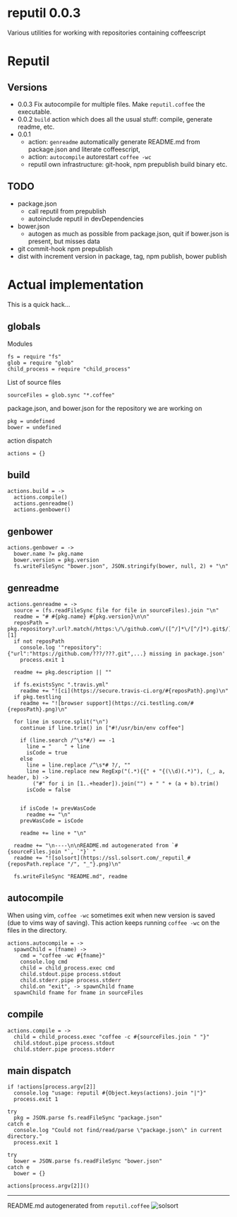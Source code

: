 # reputil 0.0.3

Various utilities for working with repositories containing coffeescript
# Reputil

## Versions

- 0.0.3 Fix autocompile for multiple files. Make `reputil.coffee` the executable.
- 0.0.2 `build` action which does all the usual stuff: compile, generate readme, etc.
- 0.0.1 
  - action: `genreadme` automatically generate README.md from package.json and literate coffeescript, 
  - action: `autocompile` autorestart `coffee -wc`
  - reputil own infrastructure: git-hook, npm prepublish build binary etc.

## TODO

- package.json
  - call reputil from prepublish
  - autoinclude reputil in devDependencies
- bower.json
  - autogen as much as possible from package.json, quit if bower.json is present, but misses data
- git commit-hook npm prepublish
- dist with increment version in package, tag, npm publish, bower publish 

# Actual implementation

This is a quick hack...

    

## globals

Modules

    fs = require "fs"
    glob = require "glob"
    child_process = require "child_process"
    

List of source files

    sourceFiles = glob.sync "*.coffee"
    

package.json, and bower.json for the repository we are working on

    pkg = undefined
    bower = undefined
    

action dispatch

    actions = {}
    

## build

    
    actions.build = ->
      actions.compile()
      actions.genreadme()
      actions.genbower()
    

## genbower

    actions.genbower = ->
      bower.name ?= pkg.name
      bower.version = pkg.version
      fs.writeFileSync "bower.json", JSON.stringify(bower, null, 2) + "\n"
    

## genreadme

    actions.genreadme = ->
      source = (fs.readFileSync file for file in sourceFiles).join "\n"
      readme = "# #{pkg.name} #{pkg.version}\n\n"
      reposPath = pkg.repository?.url?.match(/https:\/\/github.com\/([^/]*\/[^/]*).git$/)?[1]
      if not reposPath
        console.log '"repository":{"url":"https://github.com/???/???.git",...} missing in package.json'
        process.exit 1
    
      readme += pkg.description || ""
    
      if fs.existsSync ".travis.yml"
        readme += "![ci](https://secure.travis-ci.org/#{reposPath}.png)\n"
      if pkg.testling
        readme += "![browser support](https://ci.testling.com/#{reposPath}.png)\n"
    
      for line in source.split("\n")
        continue if line.trim() in ["#!/usr/bin/env coffee"]
    
        if (line.search /^\s*#/) == -1
          line = "    " + line
          isCode = true
        else
          line = line.replace /^\s*# ?/, ""
          line = line.replace new RegExp("(.*){{" + "{(\\d)(.*)"), (_, a, header, b) ->
            ("#" for i in [1..+header]).join("") + " " + (a + b).trim()
          isCode = false
    
    
        if isCode != prevWasCode
          readme += "\n"
        prevWasCode = isCode
    
        readme += line + "\n"
    
      readme += "\n----\n\nREADME.md autogenerated from `#{sourceFiles.join "`, `"}` "
      readme += "![solsort](https://ssl.solsort.com/_reputil_#{reposPath.replace "/", "_"}.png)\n"
    
      fs.writeFileSync "README.md", readme
    

## autocompile

When using vim, `coffee -wc` sometimes exit when new version is saved (due to vims way of saving). This action keeps running `coffee -wc` on the files in the directory.


    actions.autocompile = ->
      spawnChild = (fname) ->
        cmd = "coffee -wc #{fname}"
        console.log cmd
        child = child_process.exec cmd
        child.stdout.pipe process.stdout
        child.stderr.pipe process.stderr
        child.on "exit", -> spawnChild fname
      spawnChild fname for fname in sourceFiles
    
    

## compile


    actions.compile = ->
      child = child_process.exec "coffee -c #{sourceFiles.join " "}"
      child.stdout.pipe process.stdout
      child.stderr.pipe process.stderr
    
    

## main dispatch

    if !actions[process.argv[2]]
      console.log "usage: reputil #{Object.keys(actions).join "|"}"
      process.exit 1
    
    try
      pkg = JSON.parse fs.readFileSync "package.json"
    catch e
      console.log "Could not find/read/parse \"package.json\" in current directory."
      process.exit 1
    
    try
      bower = JSON.parse fs.readFileSync "bower.json"
    catch e
      bower = {}
    
    actions[process.argv[2]]()
    

----

README.md autogenerated from `reputil.coffee` ![solsort](https://ssl.solsort.com/_reputil_rasmuserik_reputil.png)
